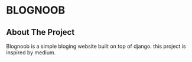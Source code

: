 # BLOGNOOB

<!-- ABOUT THE PROJECT -->

## About The Project

Blognoob is a simple bloging website built on top of django. this project is inspired by medium.



